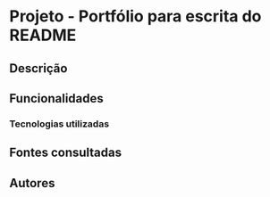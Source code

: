 # Projeto - Portfólio para escrita do README

## Descrição

## Funcionalidades

### Tecnologias utilizadas

## Fontes consultadas

## Autores